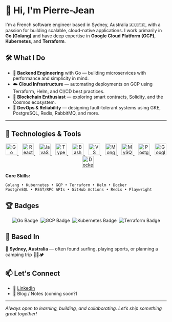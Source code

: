 # 👋 Hi, I'm Pierre-Jean

I'm a French software engineer based in Sydney, Australia 🇦🇺🇫🇷, with a passion for building scalable, cloud-native applications. I work primarily in **Go (Golang)** and have deep expertise in **Google Cloud Platform (GCP)**, **Kubernetes**, and **Terraform**.

## 🛠 What I Do

- 🧠 **Backend Engineering** with Go — building microservices with performance and simplicity in mind.
- ☁️ **Cloud Infrastructure** — automating deployments on GCP using Terraform, Helm, and CI/CD best practices.
- 🔗 **Blockchain Enthusiast** — exploring smart contracts, Solidity, and the Cosmos ecosystem.
- 🛟 **DevOps & Reliability** — designing fault-tolerant systems using GKE, PostgreSQL, Redis, RabbitMQ, and more.

---

## 🧰 Technologies & Tools

<p align="center">
  <a href="https://go.dev/doc/" target="_blank" rel="noreferrer">
    <img src="https://raw.githubusercontent.com/danielcranney/readme-generator/main/public/icons/skills/go-colored.svg" width="36" height="36" alt="Go" />
  </a>&nbsp;&nbsp;
  <a href="https://reactjs.org/" target="_blank" rel="noreferrer">
    <img src="https://raw.githubusercontent.com/danielcranney/readme-generator/main/public/icons/skills/react-colored.svg" width="36" height="36" alt="React" />
  </a>&nbsp;&nbsp;
  <a href="https://developer.mozilla.org/en-US/docs/Web/JavaScript" target="_blank" rel="noreferrer">
    <img src="https://raw.githubusercontent.com/danielcranney/readme-generator/main/public/icons/skills/javascript-colored.svg" width="36" height="36" alt="JavaScript" />
  </a>&nbsp;&nbsp;
  <a href="https://www.typescriptlang.org/" target="_blank" rel="noreferrer">
    <img src="https://raw.githubusercontent.com/danielcranney/readme-generator/main/public/icons/skills/typescript-colored.svg" width="36" height="36" alt="TypeScript" />
  </a>&nbsp;&nbsp;
  <a href="https://www.gnu.org/software/bash/" target="_blank" rel="noreferrer">
    <img src="https://raw.githubusercontent.com/danielcranney/readme-generator/main/public/icons/skills/gnubash.svg" width="36" height="36" alt="Bash" />
  </a>&nbsp;&nbsp;
  <a href="https://code.visualstudio.com/" target="_blank" rel="noreferrer">
    <img src="https://raw.githubusercontent.com/danielcranney/readme-generator/main/public/icons/skills/visualstudiocode.svg" width="36" height="36" alt="VS Code" />
  </a>&nbsp;&nbsp;
  <a href="https://www.mongodb.com/" target="_blank" rel="noreferrer">
    <img src="https://raw.githubusercontent.com/danielcranney/readme-generator/main/public/icons/skills/mongodb-colored.svg" width="36" height="36" alt="MongoDB" />
  </a>&nbsp;&nbsp;
  <a href="https://www.mysql.com/" target="_blank" rel="noreferrer">
    <img src="https://raw.githubusercontent.com/danielcranney/readme-generator/main/public/icons/skills/mysql-colored.svg" width="36" height="36" alt="MySQL" />
  </a>&nbsp;&nbsp;
  <a href="https://www.postgresql.org/" target="_blank" rel="noreferrer">
    <img src="https://raw.githubusercontent.com/danielcranney/readme-generator/main/public/icons/skills/postgresql-colored.svg" width="36" height="36" alt="PostgreSQL" />
  </a>&nbsp;&nbsp;
  <a href="https://cloud.google.com/" target="_blank" rel="noreferrer">
    <img src="https://raw.githubusercontent.com/danielcranney/readme-generator/main/public/icons/skills/googlecloud-colored.svg" width="36" height="36" alt="Google Cloud" />
  </a>&nbsp;&nbsp;
  <a href="https://www.docker.com/" target="_blank" rel="noreferrer">
    <img src="https://raw.githubusercontent.com/danielcranney/readme-generator/main/public/icons/skills/docker-colored.svg" width="36" height="36" alt="Docker" />
  </a>
</p>

**Core Skills:**

```
Golang • Kubernetes • GCP • Terraform • Helm • Docker
PostgreSQL • REST/RPC APIs • GitHub Actions • Redis • Playwright
```

## 🏆 Badges

<p align="center">
  <img src="https://img.shields.io/badge/Go-Expert-00ADD8?style=for-the-badge&logo=go&logoColor=white" alt="Go Badge" />&nbsp;
  <img src="https://img.shields.io/badge/GCP-Pro-4285F4?style=for-the-badge&logo=google-cloud&logoColor=white" alt="GCP Badge" />&nbsp;
  <img src="https://img.shields.io/badge/Kubernetes-Expert-326CE5?style=for-the-badge&logo=kubernetes&logoColor=white" alt="Kubernetes Badge" />&nbsp;
  <img src="https://img.shields.io/badge/Terraform-Pro-623CE4?style=for-the-badge&logo=terraform&logoColor=white" alt="Terraform Badge" />
</p>

## 📍 Based In

🦘 **Sydney, Australia** — often found surfing, playing sports, or planning a camping trip 🏄‍♂️🏕️

## 📫 Let's Connect

- 💼 [LinkedIn](https://www.linkedin.com/in/pjserol/?locale=en_US)
- 🧠 Blog / Notes (coming soon?)

---

_Always open to learning, building, and collaborating. Let’s ship something great together!_
